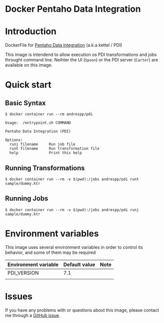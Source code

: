 Docker Pentaho Data Integration
===============================

# Introduction

DockerFile for [Pentaho Data Integration](https://sourceforge.net/projects/jasperserver/) (a.k.a kettel / PDI) 

This image is intendend to allow execution os PDI transformations and jobs throught command line. Neihter the UI (`Spoon`)  or the PDI server (`Carter`) are available on this image.

# Quick start

## Basic Syntax

```
$ docker container run --rm andrespp/pdi

Usage:	/entrypoint.sh COMMAND

Pentaho Data Integration (PDI)

Options:
  runj filename		Run job file
  runt filename		Run transformation file
  help		        Print this help
```

## Running Transformations

```
$ docker container run --rm -v $(pwd):/jobs andrespp/pdi runt sample/dummy.ktr
```

## Running Jobs 

```
$ docker container run --rm -v $(pwd):/jobs andrespp/pdi runj  sample/dummy.ktr
```

# Environment variables

This image uses several environment variables in order to control its behavior, and some of them may be required

| Environment variable | Default value | Note |
| -------------------- | ------------- | -----|
| PDI\_VERSION | 7.1 | |
| |  | |

# Issues

If you have any problems with or questions about this image, please contact me
through a [GitHub issue](https://github.com/andrespp/docker-pdi/issues).

